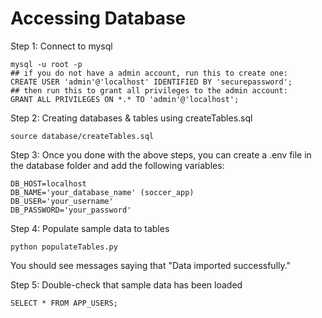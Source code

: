 # Accessing Database

Step 1: Connect to mysql

```
mysql -u root -p
## if you do not have a admin account, run this to create one:
CREATE USER 'admin'@'localhost' IDENTIFIED BY 'securepassword';
## then run this to grant all privileges to the admin account:
GRANT ALL PRIVILEGES ON *.* TO 'admin'@'localhost';
```

Step 2: Creating databases & tables using createTables.sql

```
source database/createTables.sql
```

Step 3: Once you done with the above steps, you can create a .env file in the database folder and add the following variables:

```
DB_HOST=localhost
DB_NAME='your_database_name' (soccer_app)
DB_USER='your_username'
DB_PASSWORD='your_password'
```

Step 4: Populate sample data to tables
```
python populateTables.py
```
You should see messages saying that "Data imported successfully."

Step 5: Double-check that sample data has been loaded
```
SELECT * FROM APP_USERS;
```

